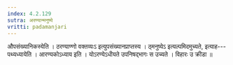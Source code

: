 ```yaml
---
index: 4.2.129
sutra: अरण्यान्मनुष्ये
vritti: padamanjari
---
```


 औपसंख्यानिकस्येति । ठरण्याण्णो वक्तव्यःऽ इत्युपसंख्यानप्राप्तस्य । ठ्मनुष्येऽ इत्यल्पमिदमुच्यते, इत्याह---पथ्यध्यायेति । आरण्यकोऽध्याय इति । योऽरण्येऽधीयते उपनिषद्भागः स उच्यते । विहारः उ क्रीडा ॥